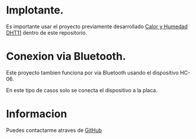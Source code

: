 # Implotante.
Es importante usar el proyecto previamente desarrollado [Calor y Humedad DHT11](https://github.com/CarlosEduardo96/Practicas-Arduino/tree/master/Sensor%20de%20Calor%20y%20Humedad%20DHT11) dentro
de este repositorio.

# Conexion via Bluetooth.
Este proyecto tambien funciona por via Bluetooth 
usando el dispositivo HC-06.

En este tipo de casos solo se conecta el dispositivo a la placa.

# Informacion
Puedes contactarme atraves de [GitHub](https://github.com/CarlosEduardo96)



